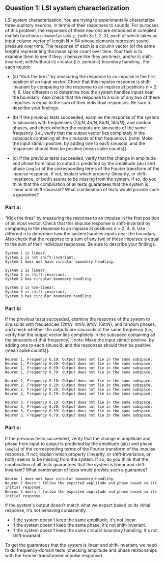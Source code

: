 ## Question 1: LSI system characterization
LSI system characterization. You are trying to experimentally characterize three auditory neurons, in terms of their responses to sounds. For purposes of this problem, the responses of these neurons are embodied in compiled matlab functions ```unknownSystemX.p```, (with X=1, 2, 3), each of which takes an input column vector of length N = 64 whose elements represent sound pressure over time. The response of each is a column vector (of the same length) representing the mean spike count over time. Your task is to examine them to see if they: i) behave like they are linear; and/or ii) shift-invariant; with/without iii) circular (i.e. periodic) boundary handling . For each neuron


  - (a) “Kick the tires” by measuring the response to an impulse in the first position of an input vector. Check that this impulse response is shift-invariant by comparing to the response to an impulse at positions n = 2; 4; 8. Use different n to determine how the system handles inputs near the boundary. Also check that the response to a sum of any two of these impulses is equal to the sum of their individual responses. Be sure to describe your findings.

  - (b) If the previous tests succeeded, examine the response of the system to sinusoids with frequencies $\{2\pi/N, 4\pi/N, 8\pi/N, 16\pi/N\}$, and random phases, and check whether the outputs are sinusoids of the same frequency (i.e., verify that the output vector lies completely in the subspace containing all the sinusoids of that frequency). [note: Make the input stimuli positive, by adding one to each sinusoid, and the responses should then be positive (mean spike counts)].

  - (c) If the previous tests succeeded, verify that the change in amplitude and phase from input to output is predicted by the amplitude (```abs```) and phase (```angle```) of the corresponding terms of the Fourier transform of the impulse response. If not, explain which property (linearity, or shift-invariance, or both) seems to be missing from the system. If so, do you think that the combination of all tests guarantees that the system is linear and shift-invariant? What combination of tests would provide such a guarantee?




### Part a:

“Kick the tires” by measuring the response to an impulse in the first position of an input vector. Check that this impulse response is shift-invariant by comparing to the response to an impulse at positions n = 2; 4; 8. Use different n to determine how the system handles inputs near the boundary. Also check that the response to a sum of any two of these impulses is equal to the sum of their individual responses. Be sure to describe your findings.

    System 1 is linear.
    System 1 is not shift-invariant.
    System 1 does not have circular boundary handling.
    
    System 2 is linear.
    System 2 is shift-invariant.
    System 2 has circular boundary handling.
    
    System 3 is non-linear.
    System 3 is shift-invariant.
    System 3 has circular boundary handling.
    

### Part b:

If the previous tests succeeded, examine the response of the system to sinusoids with frequencies $\{2\pi/N, 4\pi/N, 8\pi/N, 16\pi/N\}$, and random phases, and check whether the outputs are sinusoids of the same frequency (i.e., verify that the output vector lies completely in the subspace containing all the sinusoids of that frequency). [note: Make the input stimuli positive, by adding one to each sinusoid, and the responses should then be positive (mean spike counts)].

    Neuron 1, Frequency 0.10: Output does not lie in the same subspace.
    Neuron 1, Frequency 0.20: Output does not lie in the same subspace.
    Neuron 1, Frequency 0.39: Output does not lie in the same subspace.
    Neuron 1, Frequency 0.79: Output does not lie in the same subspace.
    
    Neuron 2, Frequency 0.10: Output does not lie in the same subspace.
    Neuron 2, Frequency 0.20: Output does not lie in the same subspace.
    Neuron 2, Frequency 0.39: Output does not lie in the same subspace.
    Neuron 2, Frequency 0.79: Output does not lie in the same subspace.
    
    Neuron 3, Frequency 0.10: Output does not lie in the same subspace.
    Neuron 3, Frequency 0.20: Output does not lie in the same subspace.
    Neuron 3, Frequency 0.39: Output does not lie in the same subspace.
    Neuron 3, Frequency 0.79: Output does not lie in the same subspace.
    

### Part c:

If the previous tests succeeded, verify that the change in amplitude and phase from input to output is predicted by the amplitude (```abs```) and phase (```angle```) of the corresponding terms of the Fourier transform of the impulse response. If not, explain which property (linearity, or shift-invariance, or both) seems to be missing from the system. If so, do you think that the combination of all tests guarantees that the system is linear and shift-invariant? What combination of tests would provide such a guarantee?

    Neuron 1 does not have circular boundary handling.
    Neuron 2 doesn't follow the expected amplitude and phase based on its initial response.
    Neuron 3 doesn't follow the expected amplitude and phase based on its initial response.
    

If the system's output doesn't match what we expect based on its initial response, it's not behaving consistently.

- If the system doesn't keep the same amplitude, it's not linear.
- If the system doesn't keep the same phase, it's not shift-invariant.
- If the system doesn't keep the same circular boundary handling, it's not shift-invariant.

To get the guarantees that the system is linear and shift-invariant, we need to do frequency-domain tests (checking amplitude and phase relationships with the Fourier-transformed impulse response).

